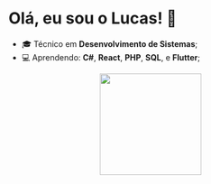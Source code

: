# Olá, eu sou o Lucas!  👋
* 🎓 Técnico em **Desenvolvimento de Sistemas**;
* 💻 Aprendendo: **C#**, **React**, **PHP**, **SQL**, e **Flutter**;
<div>
  <p align="center">
    <a heref="https://github.com/Luke2905">
    <img height="180em" src="https://github-readme-stats.vercel.app/api?username=Luke2905&show_icons=true&theme=github_dark&include_all_commits=true&count_private=true"/>
  </p>
</div>  

